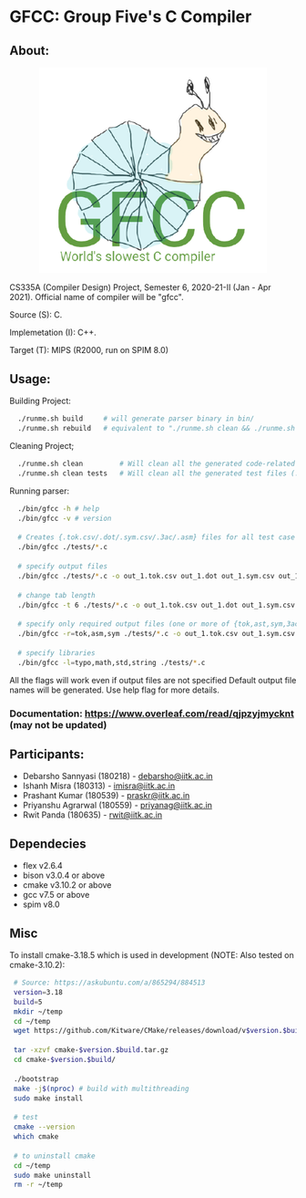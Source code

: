# GFCC: Group Five's C Compiler

## About:
<!-- ![GFCC Logo](./logo_t.png) -->
<p align="center">
  <img src="./img/logo_t.png" width="400" margin="200">
</p>

CS335A (Compiler Design) Project, Semester 6, 2020-21-II (Jan - Apr 2021).
Official name of compiler will be "gfcc".

Source (S): C.

Implemetation (I): C++.

Target (T): MIPS (R2000, run on SPIM 8.0)

## Usage:
Building Project:
```bash
  ./runme.sh build     # will generate parser binary in bin/
  ./runme.sh rebuild   # equivalent to "./runme.sh clean && ./runme.sh build"
```
Cleaning Project;
```bash
  ./runme.sh clean         # Will clean all the generated code-related files
  ./runme.sh clean tests   # Will clean all the generated test files (.dot/.ps/.csv/.3ac/.asm)
```
Running parser:
```bash
  ./bin/gfcc -h # help
  ./bin/gfcc -v # version
  
  # Creates {.tok.csv/.dot/.sym.csv/.3ac/.asm} files for all test case files
  ./bin/gfcc ./tests/*.c
  
  # specify output files
  ./bin/gfcc ./tests/*.c -o out_1.tok.csv out_1.dot out_1.sym.csv out_1.3ac out_1.asm ... out_N.tok.csv out_N.dot out_N.sym.csv out_N.3ac out_N.asm

  # change tab length
  ./bin/gfcc -t 6 ./tests/*.c -o out_1.tok.csv out_1.dot out_1.sym.csv out_1.3ac out_1.asm ... out_N.tok.csv out_N.dot out_N.sym.csv out_N.3ac out_N.asm

  # specify only required output files (one or more of {tok,ast,sym,3ac,asm})
  ./bin/gfcc -r=tok,asm,sym ./tests/*.c -o out_1.tok.csv out_1.sym.csv out_1.asm ... out_N.tok.csv out_N.sym.csv out_N.asm

  # specify libraries
  ./bin/gfcc -l=typo,math,std,string ./tests/*.c
```

All the flags will work even if output files are not specified Default output file names will be generated. Use help flag for more details.

### Documentation: https://www.overleaf.com/read/qjpzyjmycknt (may not be updated)

## Participants:
 - Debarsho Sannyasi (180218) - debarsho@iitk.ac.in
 - Ishanh Misra (180313) - imisra@iitk.ac.in
 - Prashant Kumar (180539) - praskr@iitk.ac.in
 - Priyanshu Agrarwal (180559) - priyanag@iitk.ac.in
 - Rwit Panda (180635) - rwit@iitk.ac.in

## Dependecies
 - flex v2.6.4
 - bison v3.0.4 or above
 - cmake v3.10.2 or above
 - gcc v7.5 or above
 - spim v8.0

## Misc
  To install cmake-3.18.5 which is used in development (NOTE: Also tested on cmake-3.10.2):
 ```bash
  # Source: https://askubuntu.com/a/865294/884513
  version=3.18
  build=5
  mkdir ~/temp
  cd ~/temp
  wget https://github.com/Kitware/CMake/releases/download/v$version.$build/cmake-$version.$build.tar.gz

  tar -xzvf cmake-$version.$build.tar.gz
  cd cmake-$version.$build/

  ./bootstrap
  make -j$(nproc) # build with multithreading
  sudo make install

  # test
  cmake --version
  which cmake

  # to uninstall cmake
  cd ~/temp
  sudo make uninstall
  rm -r ~/temp
 ```
 
